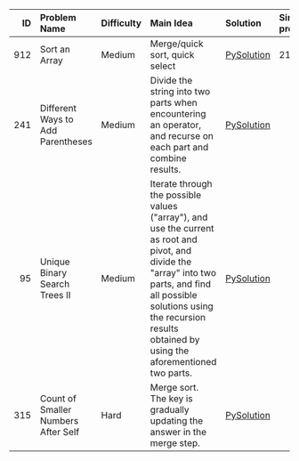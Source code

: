 |   ID | Problem Name                        | Difficulty   | Main Idea                                                                                                                                                                                                                                | Solution                                         | Similar problems   |
|-----:|:------------------------------------|:-------------|:-----------------------------------------------------------------------------------------------------------------------------------------------------------------------------------------------------------------------------------------|:-------------------------------------------------|:-------------------|
|  912 | Sort an Array                       | Medium       | Merge/quick sort, quick select                                                                                                                                                                                                           | [PySolution](./leetcode_python_solutions/912.py) | 215, 148           |
|  241 | Different Ways to Add Parentheses   | Medium       | Divide the string into two parts when encountering an operator, and recurse on each part and combine results.                                                                                                                            | [PySolution](./leetcode_python_solutions/241.py) |                    |
|   95 | Unique Binary Search Trees II       | Medium       | Iterate through the possible values ("array"), and use the current as root and pivot, and divide the "array" into two parts, and find all possible solutions using the recursion results obtained by using the aforementioned two parts. | [PySolution](./leetcode_python_solutions/95.py)  |                    |
|  315 | Count of Smaller Numbers After Self | Hard         | Merge sort. The key is gradually updating the answer in the merge step.                                                                                                                                                                  | [PySolution](./leetcode_python_solutions/315.py) |                    |